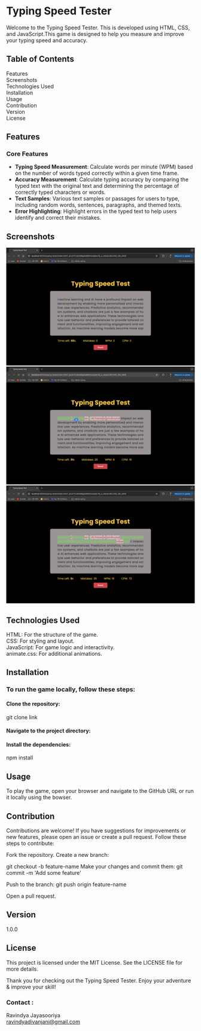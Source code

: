 # Typing Speed Tester
Welcome to the Typing Speed Tester. This is developed using HTML, CSS, and JavaScript.This game is designed to help you measure and improve your typing speed and accuracy.

## Table of Contents
Features<br>
Screenshots<br>
Technologies Used<br>
Installation<br>
Usage<br>
Contribution<br>
Version<br>
License

## Features
### Core Features
- **Typing Speed Measurement**: Calculate words per minute (WPM) based on the number of words typed correctly within a given time frame.
- **Accuracy Measurement**: Calculate typing accuracy by comparing the typed text with the original text and determining the percentage of correctly typed characters or words.
- **Text Samples**: Various text samples or passages for users to type, including random words, sentences, paragraphs, and themed texts.
- **Error Highlighting**: Highlight errors in the typed text to help users identify and correct their mistakes.


## Screenshots
![Screenshot of Finger-fly Typing Tester](/assets/SH1.png)
![Screenshot of Finger-fly Typing Tester](/assets/SH2.png)
![Screenshot of Finger-fly Typing Tester](/assets/SH3.png)

## Technologies Used
HTML: For the structure of the game.<br>
CSS: For styling and layout.<br>
JavaScript: For game logic and interactivity.<br>
animate.css: For additional animations.<br>

## Installation

### To run the game locally, follow these steps:

#### Clone the repository:
git clone link

#### Navigate to the project directory:

#### Install the dependencies:
npm install

## Usage
To play the game, open your browser and navigate to the GitHub URL or run it locally using the bowser.

## Contribution
Contributions are welcome! If you have suggestions for improvements or new features, please open an issue or create a pull request. Follow these steps to contribute:

Fork the repository.
Create a new branch:

git checkout -b feature-name
Make your changes and commit them:
git commit -m 'Add some feature'

Push to the branch:
git push origin feature-name

Open a pull request.

## Version
1.0.0

## License
This project is licensed under the MIT License. See the LICENSE file for more details.

Thank you for checking out the Typing Speed Tester. Enjoy your adventure & improve your skill!

### Contact :
Ravindya Jayasooriya<br>
[ravindyadivanjani@gmail.com](mailto:ravindyadivanjani@gmail.com)